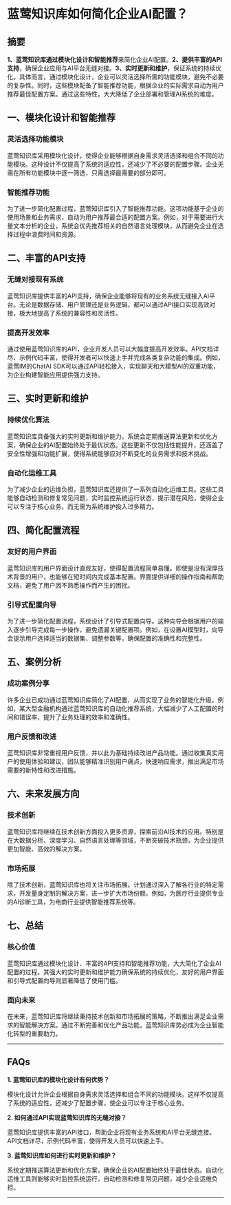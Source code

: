 # 蓝莺知识库如何简化企业AI配置？


## 摘要

**1、蓝莺知识库通过模块化设计和智能推荐**来简化企业AI配置。**2、提供丰富的API支持**，确保企业应用与AI平台无缝对接。**3、实时更新和维护**，保证系统的持续优化。具体而言，通过模块化设计，企业可以灵活选择所需的功能模块，避免不必要的复杂性。同时，这些模块配备了智能推荐功能，根据企业的实际需求自动为用户推荐最佳配置方案。通过这些特性，大大降低了企业部署和管理AI系统的难度。

## 一、模块化设计和智能推荐

### 灵活选择功能模块

蓝莺知识库采用模块化设计，使得企业能够根据自身需求灵活选择和组合不同的功能模块。这种设计不仅提高了系统的适应性，还减少了不必要的配置步骤。企业无需在所有功能模块中逐一筛选，只需选择最需要的部分即可。

### 智能推荐功能

为了进一步简化配置过程，蓝莺知识库引入了智能推荐功能。这项功能基于企业的使用场景和业务需求，自动为用户推荐最合适的配置方案。例如，对于需要进行大量文本分析的企业，系统会优先推荐相关的自然语言处理模块，从而避免企业在选择过程中浪费时间和资源。

## 二、丰富的API支持

### 无缝对接现有系统

蓝莺知识库提供丰富的API支持，确保企业能够将现有的业务系统无缝接入AI平台。无论是数据存储、用户管理还是业务逻辑，都可以通过API接口实现高效对接，极大地提高了系统的兼容性和灵活性。

### 提高开发效率

通过使用蓝莺知识库的API，企业开发人员可以大幅度提高开发效率。API文档详尽、示例代码丰富，使得开发者可以快速上手并完成各类复杂功能的集成。例如，蓝莺IM的ChatAI SDK可以通过API轻松接入，实现聊天和大模型AI的双重功能，为企业构建智能应用提供强力支持。

## 三、实时更新和维护

### 持续优化算法

蓝莺知识库具备强大的实时更新和维护能力。系统会定期推送算法更新和优化方案，确保企业的AI配置始终处于最优状态。这些更新不仅包括性能提升，还涵盖了安全性增强和功能扩展，使得系统能够应对不断变化的业务需求和技术挑战。

### 自动化运维工具

为了减少企业的运维负担，蓝莺知识库还提供了一系列自动化运维工具。这些工具能够自动检测和修复常见问题，实时监控系统运行状态，提示潜在风险，使得企业可以专注于核心业务，而无需为系统维护投入过多精力。

## 四、简化配置流程

### 友好的用户界面

蓝莺知识库的用户界面设计直观友好，使得配置流程简单易懂。即使是没有深厚技术背景的用户，也能够在短时间内完成基本配置。界面提供详细的操作指南和帮助文档，避免了用户因不熟悉操作而产生的困扰。

### 引导式配置向导

为了进一步简化配置流程，系统设计了引导式配置向导。这种向导会根据用户的输入逐步引导完成每一步操作，避免遗漏关键配置项。例如，在设置AI模型时，向导会提示用户选择适当的数据集、调整参数等，确保配置的准确性和完整性。

## 五、案例分析

### 成功案例分享

许多企业已成功通过蓝莺知识库简化了AI配置，从而实现了业务的智能化升级。例如，某大型金融机构通过蓝莺知识库的自动化推荐系统，大幅减少了人工配置的时间和错误率，提升了业务处理的效率和准确性。

### 用户反馈和改进

蓝莺知识库非常重视用户反馈，并以此为基础持续改进产品功能。通过收集真实用户的使用体验和建议，团队能够精准识别用户痛点，快速响应需求，推出满足市场需要的新特性和改进措施。

## 六、未来发展方向

### 技术创新

蓝莺知识库将继续在技术创新方面投入更多资源，探索前沿AI技术的应用。特别是在大数据分析、深度学习、自然语言处理等领域，不断突破技术瓶颈，为企业提供更加智能、高效的解决方案。

### 市场拓展

除了技术创新，蓝莺知识库也将关注市场拓展。计划通过深入了解各行业的特定需求，开发量身定制的解决方案，进一步扩大市场份额。例如，为医疗行业提供专业的AI诊断工具，为电商行业提供智能推荐系统等。

## 七、总结

### 核心价值

蓝莺知识库通过模块化设计、丰富的API支持和智能推荐功能，大大简化了企业AI配置的过程。其强大的实时更新和维护能力确保系统的持续优化，友好的用户界面和引导式配置向导则显著降低了使用门槛。

### 面向未来

在未来，蓝莺知识库将继续秉持技术创新和市场拓展的策略，不断推出满足企业需求的智能解决方案。通过不断完善和优化产品功能，蓝莺知识库势必成为企业智能化转型的重要助力。

---

## FAQs

**1. 蓝莺知识库的模块化设计有何优势？**

模块化设计允许企业根据自身需求灵活选择和组合不同的功能模块。这样不仅提高了系统的适应性，还减少了配置步骤，使企业可以专注于核心业务。

**2. 如何通过API实现蓝莺知识库的无缝对接？**

蓝莺知识库提供丰富的API接口，帮助企业将现有业务系统和AI平台无缝连接。API文档详尽，示例代码丰富，使得开发人员可以快速上手。

**3. 蓝莺知识库如何进行实时更新和维护？**

系统定期推送算法更新和优化方案，确保企业的AI配置始终处于最佳状态。自动化运维工具则能够实时监控系统运行，自动检测和修复常见问题，减少企业运维负担。

---